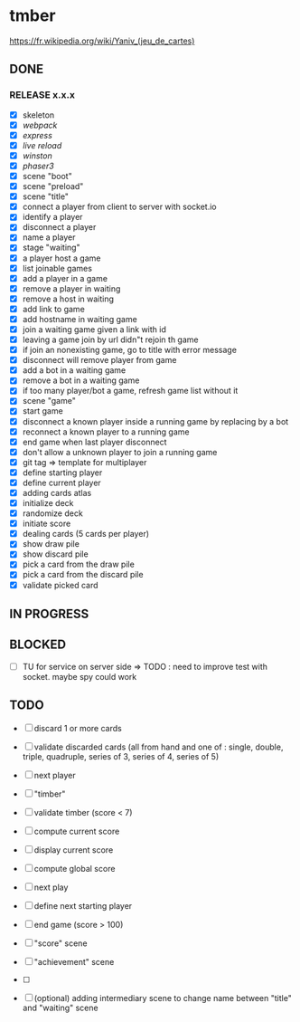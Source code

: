 # tmber

https://fr.wikipedia.org/wiki/Yaniv_(jeu_de_cartes)

## DONE

### RELEASE x.x.x

- [x] skeleton
- [x] _webpack_
- [x] _express_
- [x] _live reload_
- [x] _winston_
- [x] _phaser3_
- [x] scene "boot"
- [x] scene "preload"
- [x] scene "title"
- [x] connect a player from client to server with socket.io
- [x] identify a player
- [x] disconnect a player
- [x] name a player
- [x] stage "waiting"
- [x] a player host a game
- [x] list joinable games
- [x] add a player in a game
- [x] remove a player in waiting
- [x] remove a host in waiting
- [x] add link to game
- [x] add hostname in waiting game
- [x] join a waiting game given a link with id
- [x] leaving a game join by url didn"t rejoin th game
- [x] if join an nonexisting game, go to title with error message
- [x] disconnect will remove player from game
- [x] add a bot in a waiting game
- [x] remove a bot in a waiting game
- [x] if too many player/bot a game, refresh game list without it
- [x] scene "game"
- [x] start game
- [x] disconnect a known player inside a running game by replacing by a bot
- [x] reconnect a known player to a running game
- [x] end game when last player disconnect
- [x] don't allow a unknown player to join a running game
- [x] git tag => template for multiplayer
- [x] define starting player
- [x] define current player
- [x] adding cards atlas
- [x] initialize deck
- [x] randomize deck
- [x] initiate score
- [x] dealing cards (5 cards per player)
- [x] show draw pile
- [x] show discard pile
- [x] pick a card from the draw pile
- [x] pick a card from the discard pile
- [x] validate picked card

## IN PROGRESS


## BLOCKED

- [ ] TU for service on server side => TODO : need to improve test with socket. maybe spy could work

## TODO

  
- [ ] discard 1 or more cards
- [ ] validate discarded cards (all from hand and one of : single, double, triple, quadruple, series of 3, series of 4, series of 5)

- [ ] next player

- [ ] "timber"
- [ ] validate timber (score < 7)

- [ ] compute current score
- [ ] display current score

- [ ] compute global score

- [ ] next play
- [ ] define next starting player
- [ ] end game (score > 100)
- [ ] "score" scene
- [ ] "achievement" scene
- [ ] 

- [ ] (optional) adding intermediary scene to change name between "title" and "waiting" scene